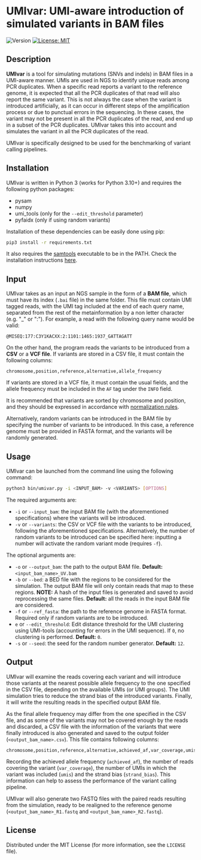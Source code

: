 # UMIvar: UMI-aware introduction of simulated variants in BAM files

![Version](https://img.shields.io/github/v/tag/dgcamblor/UMIvar?label=Version)
[![License: MIT](https://img.shields.io/badge/License-MIT-yellow.svg)](https://opensource.org/licenses/MIT)

## Description

**UMIvar** is a tool for simulating mutations (SNVs and indels) in BAM files in a UMI-aware manner. UMIs are used in NGS to identify unique reads among PCR duplicates. When a specific read reports a variant to the reference genome, it is expected that all the PCR duplicates of that read will also report the same variant. This is not always the case when the variant is introduced artificially, as it can occur in different steps of the amplification process or due to punctual errors in the sequencing. In these cases, the variant may not be present in all the PCR duplicates of the read, and end up in a subset of the PCR duplicates. UMIvar takes this into account and simulates the variant in all the PCR duplicates of the read.

UMIvar is specifically designed to be used for the benchmarking of variant calling pipelines.

## Installation

UMIvar is written in Python 3 (works for Python 3.10+) and requires the following python packages:

- pysam
- numpy
- umi_tools (only for the `--edit_threshold` parameter)
- pyfaidx (only if using random variants)

Installation of these dependencies can be easily done using pip:

```bash
pip3 install -r requirements.txt
```

It also requires the [samtools](http://www.htslib.org/) executable to be in the PATH. Check the installation instructions [here](http://www.htslib.org/download/).

## Input

UMIvar takes as an input an NGS sample in the form of a **BAM file**, which must have its index (`.bai` file) in the same folder. This file must contain UMI tagged reads, with the UMI tag included at the end of each query name, separated from the rest of the metainformation by a non letter character (e.g. "_" or ":"). For example, a read with the following query name would be valid:

```text
@MISEQ:177:C3Y1KACXX:2:1101:1465:1937_GATTAGATT
```

On the other hand, the program reads the variants to be introduced from a **CSV** or a **VCF file**. If variants are stored in a CSV file, it must contain the following columns:

```text
chromosome,position,reference,alternative,allele_frequency
```

If variants are stored in a VCF file, it must contain the usual fields, and the allele frequency must be included in the `AF` tag under the `INFO` field.

It is recommended that variants are sorted by chromosome and position, and they should be expressed in accordance with [normalization rules](https://genome.sph.umich.edu/wiki/Variant_Normalization).

Alternatively, random variants can be introduced in the BAM file by specifying the number of variants to be introduced. In this case, a reference genome must be provided in FASTA format, and the variants will be randomly generated.

## Usage

UMIvar can be launched from the command line using the following command:

```bash
python3 bin/umivar.py -i <INPUT_BAM> -v <VARIANTS> [OPTIONS]
```

The required arguments are:

- `-i` or `--input_bam`: the input BAM file (with the aforementioned specifications) where the variants will be introduced.
- `-v` or `--variants`: the CSV or VCF file with the variants to be introduced, following the aforementioned specifications. Alternatively, the number of random variants to be introduced can be specified here: inputting a number will activate the random variant mode (requires `-f`).

The optional arguments are:

- `-o` or `--output_bam`: the path to the output BAM file. **Default:** `<input_bam_name>_UV.bam`
- `-b` or `--bed`: a BED file with the regions to be considered for the simulation. The output BAM file will only contain reads that map to these regions. **NOTE:** A hash of the input files is generated and saved to avoid reprocessing the same files. **Default:** all the reads in the input BAM file are considered.
- `-f` or `--ref_fasta`: the path to the reference genome in FASTA format. Required only if random variants are to be introduced.
- `e` or `--edit_threshold`: Edit distance threshold for the UMI clustering using UMI-tools (accounting for errors in the UMI sequence). If `0`, no clustering is performed. **Default:** `0`.
- `-s` or `--seed`: the seed for the random number generator. **Default:** `12`.

## Output

UMIvar will examine the reads covering each variant and will introduce those variants at the nearest possible allele frequency to the one specified in the CSV file, depending on the available UMIs (or UMI groups). The UMI simulation tries to reduce the strand bias of the introduced variants. Finally, it will write the resulting reads in the specified output BAM file.

As the final allele frequency may differ from the one specified in the CSV file, and as some of the variants may not be covered enough by the reads and discarded, a CSV file with the information of the variants that were finally introduced is also generated and saved to the output folder (`<output_bam_name>.csv`). This file contains following columns:

```text
chromosome,position,reference,alternative,achieved_af,var_coverage,umis,strand_bias
```

Recording the achieved allele frequency (`achieved_af`), the number of reads covering the variant (`var_coverage`), the number of UMIs in which the variant was included (`umis`) and the strand bias (`strand_bias`). This information can help to assess the performance of the variant calling pipeline.

UMIvar will also generate two FASTQ files with the paired reads resulting from the simulation, ready to be realigned to the reference genome (`<output_bam_name>_R1.fastq` and `<output_bam_name>_R2.fastq`).

## License

Distributed under the MIT License (for more information, see the `LICENSE` file).

